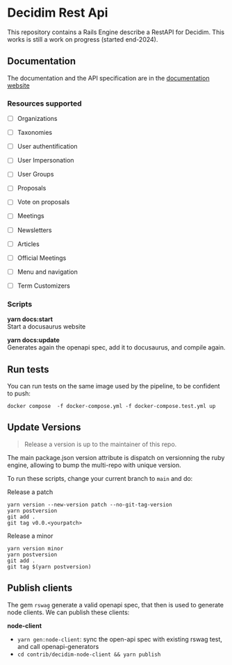 # Decidim Rest Api
This repository contains a Rails Engine describe a RestAPI for Decidim.
This works is still a work on progress (started end-2024).

## Documentation
The documentation and the API specification are in the [documentation website](https://octree-gva.github.io/decidim-rest-full/)

### Resources supported

- [ ] Organizations
- [ ] Taxonomies
- [ ] User authentification
- [ ] User Impersonation
- [ ] User Groups
- [ ] Proposals
- [ ] Vote on proposals
- [ ] Meetings
- [ ] Newsletters
- [ ] Articles
- [ ] Official Meetings
- [ ] Menu and navigation
- [ ] Term Customizers



### Scripts

**yarn docs:start**<br />
Start a docusaurus website

**yarn docs:update**<br />
Generates again the openapi spec, add it to docusaurus, and compile again.

## Run tests
You can run tests on the same image used by the pipeline, to be confident to push: 
```
docker compose  -f docker-compose.yml -f docker-compose.test.yml up
```

## Update Versions
> Release a version is up to the maintainer of this repo. 

The main package.json version attribute is dispatch on versionning the ruby engine, allowing to bump the multi-repo with unique version. 

To run these scripts, change your current branch to `main` and do:

Release a patch
```
yarn version --new-version patch --no-git-tag-version
yarn postversion
git add .
git tag v0.0.<yourpatch>
```

Release a minor
```
yarn version minor
yarn postversion
git add .
git tag $(yarn postversion)
```

## Publish clients
The gem `rswag` generate a valid openapi spec, that then is used to 
generate node clients. We can publish these clients: 

**node-client**<br />
- `yarn gen:node-client`: sync the open-api spec with existing rswag test, and call openapi-generators
- `cd contrib/decidim-node-client && yarn publish`